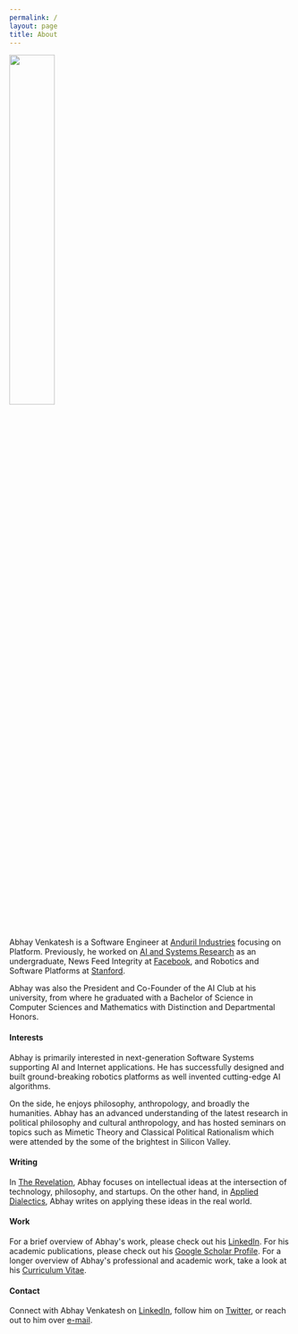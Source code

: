 ```yaml
---
permalink: /
layout: page
title: About
---
```


<img src="{% link /assets/imgs/avatar.png %}" width="40%">

Abhay Venkatesh is a Software Engineer at [Anduril Industries](https://anduril.com/) focusing on Platform.
Previously, he worked on [AI and Systems Research](https://scholar.google.com/citations?user=Inp7zBgAAAAJ&hl=en) as an undergraduate,
News Feed Integrity at [Facebook](https://engineering.fb.com/), and Robotics and Software Platforms at [Stanford](https://www.stanford.edu/). 

Abhay was also the President and Co-Founder of the AI Club at his university, from where he graduated with a Bachelor of Science in Computer Sciences and Mathematics with Distinction and Departmental Honors.

#### Interests

Abhay is primarily interested in next-generation Software Systems supporting AI and Internet applications. He has successfully designed and built ground-breaking robotics platforms as well invented cutting-edge AI algorithms.

On the side, he enjoys philosophy, anthropology, and broadly the humanities. Abhay has an advanced understanding of the latest research in political philosophy and cultural anthropology, and has hosted seminars on topics such as Mimetic Theory and Classical Political Rationalism which were attended by the some of the brightest in Silicon Valley.

#### Writing

In [The Revelation](https://abhayvenkatesh.substack.com/), Abhay focuses on intellectual ideas at the intersection of technology,
philosophy, and startups. On the other hand, in [Applied Dialectics](https://applieddialectics.substack.com/), Abhay writes on applying these ideas in the real world.

#### Work

For a brief overview of Abhay's work, please check out his [LinkedIn](https://www.linkedin.com/in/abhayvenkatesh/). For his
academic publications, please check out his [Google Scholar Profile](https://scholar.google.com/citations?user=Inp7zBgAAAAJ&hl=en). 
For a longer overview of Abhay's professional and academic work, take a look at his [Curriculum Vitae](./assets/files/Curriculum_Vitae___June_4__2021.pdf).

#### Contact

Connect with Abhay Venkatesh on [LinkedIn](https://www.linkedin.com/in/abhayvenkatesh/), follow him on [Twitter](https://twitter.com/AbhayVenkatesh1),
or reach out to him over [e-mail](mailto:abhay.venkatesh@gmail.com).
